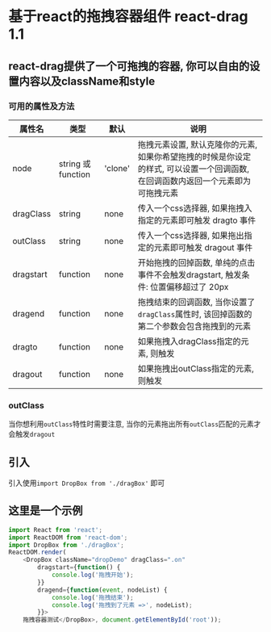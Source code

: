 # 基于react的拖拽容器组件 react-drag 1.1
react-drag提供了一个可拖拽的容器, 你可以自由的设置内容以及className和style
---

### 可用的属性及方法
属性名 | 类型 | 默认 | 说明
-|-|-|-
node | string 或 function | 'clone' | 拖拽元素设置, 默认克隆你的元素, 如果你希望拖拽的时候是你设定的样式, 可以设置一个回调函数, 在回调函数内返回一个元素即为可拖拽元素
dragClass | string | none | 传入一个css选择器, 如果拖拽入指定的元素即可触发 dragto 事件
outClass | string | none | 传入一个css选择器, 如果拖出指定的元素即可触发 dragout 事件
dragstart |function | none | 开始拖拽的回掉函数, 单纯的点击事件不会触发dragstart, 触发条件: 位置偏移超过了 20px
dragend | function | none | 拖拽结束的回调函数, 当你设置了`dragClass`属性时, 该回掉函数的第二个参数会包含拖拽到的元素
dragto | function | none | 如果拖拽入dragClass指定的元素, 则触发
dragout | function | none | 如果拖拽出outClass指定的元素, 则触发

### outClass
当你想利用`outClass`特性时需要注意, 当你的元素拖出所有`outClass`匹配的元素才会触发`dragout` 

## 引入
引入使用`import DropBox from './dragBox'` 即可

## 这里是一个示例
```js
import React from 'react';
import ReactDOM from 'react-dom';
import DropBox from './dragBox';
ReactDOM.render(
    <DropBox className="dropDemo" dragClass=".on" 
        dragstart={function() {
            console.log('拖拽开始');
        }} 
        dragend={function(event, nodeList) {
            console.log('拖拽结束');
            console.log('拖拽到了元素 =>', nodeList);
        }}>
    拖拽容器测试</DropBox>, document.getElementById('root'));
```